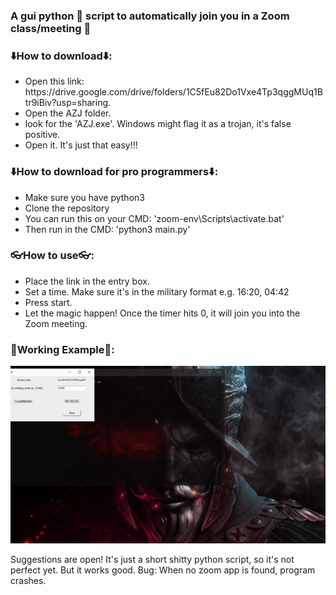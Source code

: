 ### A gui python 🐍 script to automatically join you in a Zoom class/meeting 🧲

### ⬇️How to download⬇️:
<ul>
    <li>Open this link: https://drive.google.com/drive/folders/1C5fEu82Do1Vxe4Tp3qggMUq1Btr9iBiv?usp=sharing.</li>
    <li>Open the AZJ folder.</li>
    <li>look for the 'AZJ.exe'. Windows might flag it as a trojan, it's false positive.</li>
    <li>Open it. It's just that easy!!!</li>
</ul>

### ⬇️How to download for pro programmers⬇️:
<ul>
    <li>Make sure you have python3</li>
    <li>Clone the repository</li>
    <li>You can run this on your CMD: 'zoom-env\Scripts\activate.bat'</li>
    <li>Then run in the CMD: 'python3 main.py'</li>
</ul>

### 👓How to use👓:
<ul>
    <li>Place the link in the entry box.</li>
    <li>Set a time. Make sure it's in the military format e.g. 16:20, 04:42</li>
    <li>Press start.</li>
    <li>Let the magic happen! Once the timer hits 0, it will join you into the Zoom meeting.</li>
</ul>

### 📼Working Example📼:
![AZJ GIF](./images/azj.gif)

Suggestions are open! It's just a short shitty python script, so it's not perfect yet. But it works good.
Bug: When no zoom app is found, program crashes.